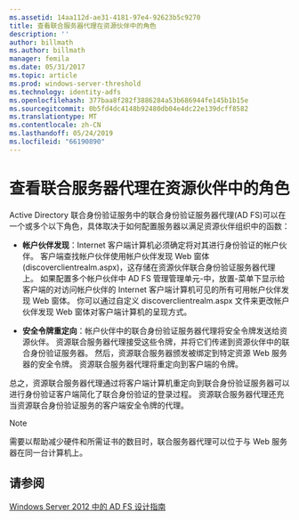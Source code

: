 ```yaml
---
ms.assetid: 14aa112d-ae31-4181-97e4-92623b5c9270
title: 查看联合服务器代理在资源伙伴中的角色
description: ''
author: billmath
ms.author: billmath
manager: femila
ms.date: 05/31/2017
ms.topic: article
ms.prod: windows-server-threshold
ms.technology: identity-adfs
ms.openlocfilehash: 377baa8f282f3886284a53b686944fe145b1b15e
ms.sourcegitcommit: 0b5fd4dc4148b92480db04e4dc22e139dcff8582
ms.translationtype: MT
ms.contentlocale: zh-CN
ms.lasthandoff: 05/24/2019
ms.locfileid: "66190890"
---
```

# <a name="review-the-role-of-the-federation-server-proxy-in-the-resource-partner"></a>查看联合服务器代理在资源伙伴中的角色

Active Directory 联合身份验证服务中的联合身份验证服务器代理\(AD FS\)可以在一个或多个以下角色，具体取决于如何配置服务器以满足资源伙伴组织中的函数：  
  
-   **帐户伙伴发现**：Internet 客户端计算机必须确定将对其进行身份验证的帐户伙伴。 客户端查找帐户伙伴使用帐户伙伴发现 Web 窗体\(discoverclientrealm.aspx\)，这存储在资源伙伴联合身份验证服务器代理上。 如果配置多个帐户伙伴中 AD FS 管理管理单元\-中，放置\-菜单下显示给客户端的对访问帐户伙伴的 Internet 客户端计算机可见的所有可用帐户伙伴发现 Web 窗体。 你可以通过自定义 discoverclientrealm.aspx 文件来更改帐户伙伴发现 Web 窗体对客户端计算机的呈现方式。  
  
-   **安全令牌重定向**：帐户伙伴中的联合身份验证服务器代理将安全令牌发送给资源伙伴。 资源联合服务器代理接受这些令牌，并将它们传递到资源伙伴中的联合身份验证服务器。 然后，资源联合服务器颁发被绑定到特定资源 Web 服务器的安全令牌。 资源联合服务器代理将重定向到客户端的令牌。  
  
总之，资源联合服务器代理通过将客户端计算机重定向到联合身份验证服务器可以进行身份验证客户端简化了联合身份验证的登录过程。 资源联合服务器代理还充当资源联合身份验证服务的客户端安全令牌的代理。  
  
> [!NOTE]  
> 需要以帮助减少硬件和所需证书的数目时，联合服务器代理可以位于与 Web 服务器在同一台计算机上。  
  
## <a name="see-also"></a>请参阅
[Windows Server 2012 中的 AD FS 设计指南](AD-FS-Design-Guide-in-Windows-Server-2012.md)

